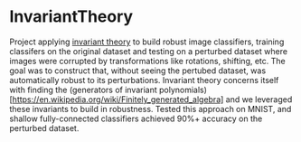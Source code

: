 # InvariantTheory

Project applying [invariant theory](https://en.wikipedia.org/wiki/Invariant_theory) to build robust image classifiers, training classifers on the original dataset and testing on a perturbed dataset where images were corrupted by transformations like rotations, shifting, etc. The goal was to construct that, without seeing the pertubed dataset, was automatically robust to its perturbations. Invariant theory concerns itself with finding the (generators of invariant polynomials)[https://en.wikipedia.org/wiki/Finitely_generated_algebra] and we leveraged these invariants to build in robustness. Tested this approach on MNIST, and shallow fully-connected classifiers achieved 90%+ accuracy on the perturbed dataset.
